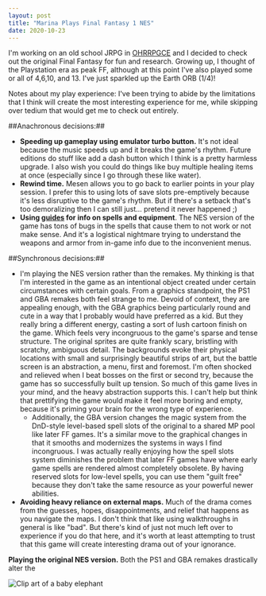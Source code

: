 ```yaml
---
layout: post
title: "Marina Plays Final Fantasy 1 NES"
date: 2020-10-23
---
```


I'm working on an old school JRPG in [OHRRPGCE](https://rpg.hamsterrepublic.com/ohrrpgce/Main_Page) and I decided to check out the original Final Fantasy for fun and research. Growing up, I thought of the Playstation era as peak FF, although at this point I've also played some or all of 4,6,10, and 13. I've just sparkled up the Earth ORB (1/4)!

Notes about my play experience:
I've been trying to abide by the limitations that I think will create the most interesting experience for me, while skipping over tedium that would get me to check out entirely. 

##Anachronous decisions:##
* **Speeding up gameplay using emulator turbo button.** It's not ideal because the music speeds up and it breaks the game's rhythm. Future editions do stuff like add a dash button which I think is a pretty harmless upgrade. I also wish you could do things like buy multiple healing items at once (especially since I go through these like water).
* **Rewind time.** Mesen allows you to go back to earlier points in your play session. I prefer this to using lots of save slots pre-emptively because it's less disruptive to the game's rhythm. But if there's a setback that's too demoralizing then I can still just... pretend it never happened ;)
* **Using [guides](https://guides.gamercorner.net/ff/spells/) for info on spells and equipment**. The NES version of the game has tons of bugs in the spells that cause them to not work or not make sense. And it's a logistical nightmare trying to understand the weapons and armor from in-game info due to the inconvenient menus.

##Synchronous decisions:##
* I'm playing the NES version rather than the remakes. My thinking is that I'm interested in the game as an intentional object created under certain circumstances with certain goals. From a graphics standpoint, the PS1 and GBA remakes both feel strange to me. Devoid of context, they are appealing enough, with the GBA graphics being particularly round and cute in a way that I probably would have preferred as a kid. But they really bring a different energy, casting a sort of lush cartoon finish on the game. Which feels very incongruous to the game's sparse and tense structure. The original sprites are quite frankly scary, bristling with scratchy, ambiguous detail. The backgrounds evoke their physical locations with small and surprisingly beautiful strips of art, but the battle screen is an abstraction, a menu, first and foremost. I'm often shocked and relieved when I beat bosses on the first or second try, because the game has so successfully built up tension. So much of this game lives in your mind, and the heavy abstraction supports this. I can't help but think that prettifying the game would make it feel more boring and empty, because it's priming your brain for the wrong type of experience. 
	* Additionally, the GBA version changes the magic system from the DnD-style level-based spell slots of the original to a shared MP pool like later FF games. It's a similar move to the graphical changes in that it smooths and modernizes the systems in ways I find incongruous. I was actually really enjoying how the spell slots system diminishes the problem that later FF games have where early game spells are rendered almost completely obsolete. By having reserved slots for low-level spells, you can use them "guilt free" because they don't take the same resource as your powerful newer abilities. 
* **Avoiding heavy reliance on external maps.** Much of the drama comes from the guesses, hopes, disappointments, and relief that happens as you navigate the maps. I don't think that like using walkthroughs in general is like "bad". But there's kind of just not much left over to experience if you do that here, and it's worth at least attempting to trust that this game will create interesting drama out of your ignorance. 




**Playing the original NES version.** Both the PS1 and GBA remakes drastically alter the  

![Clip art of a baby elephant](/respondrate/images/baby_elephant_2.png "BabyElephant")
